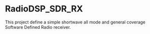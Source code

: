 # RadioDSP_SDR_RX
This project define a simple shortwave all mode and general coverage Software Defined Radio receiver.

